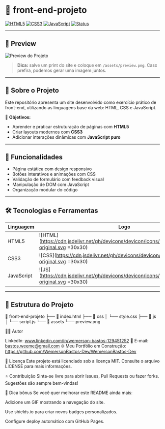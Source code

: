 # 🚀 front-end-projeto

[![HTML5](https://img.shields.io/badge/HTML5-E34F26?style=for-the-badge&logo=html5&logoColor=fff)](#)
[![CSS3](https://img.shields.io/badge/CSS3-1572B6?style=for-the-badge&logo=css3&logoColor=fff)](#)
[![JavaScript](https://img.shields.io/badge/JavaScript-F7DF1E?style=for-the-badge&logo=javascript&logoColor=000)](#)
[![Status](https://img.shields.io/badge/status-em%20desenvolvimento-yellow?style=for-the-badge)](#)

---

## 📸 Preview

![Preview do Projeto](https://raw.githubusercontent.com/WemersonBastos-Dev/front-end-projeto/main/assets/preview.png)

> **Dica:** salve um print do site e coloque em `/assets/preview.png`. Caso prefira, podemos gerar uma imagem juntos.

---

## 🧩 Sobre o Projeto

Este repositório apresenta um site desenvolvido como exercício prático de front-end, utilizando as linguagens base da web: HTML, CSS e JavaScript.

🎯 **Objetivos:**

- Aprender e praticar estruturação de páginas com **HTML5**
- Criar layouts modernos com **CSS3**
- Adicionar interações dinâmicas com **JavaScript puro**

---

## 🧠 Funcionalidades

- Página estática com design responsivo
- Botões interativos e animações com CSS
- Validação de formulário com feedback visual
- Manipulação de DOM com JavaScript
- Organização modular do código

---

## 🛠️ Tecnologias e Ferramentas

| Linguagem | Logo |
|----------|------|
| HTML5 | ![HTML](https://cdn.jsdelivr.net/gh/devicons/devicon/icons/html5/html5-original.svg =30x30) |
| CSS3 | ![CSS](https://cdn.jsdelivr.net/gh/devicons/devicon/icons/css3/css3-original.svg =30x30) |
| JavaScript | ![JS](https://cdn.jsdelivr.net/gh/devicons/devicon/icons/javascript/javascript-original.svg =30x30) |

---

## 📂 Estrutura do Projeto

📁 front-end-projeto
├── 📄 index.html
├── 📁 css
│ └── style.css
├── 📁 js
│ └── script.js
└── 📁 assets
└── preview.png

🧑‍💻 Autor

LinkedIn: www.linkedin.com/in/wemerson-bastos-129451252
📧 E-mail: bastos.weeme@gmail.com
🌐 Meu Portfólio em Construção: https://github.com/WemersonBastos-Dev/WemersonBastos-Dev

📄 Licença
Este projeto está licenciado sob a licença MIT. Consulte o arquivo LICENSE para mais informações.

⭐ Contribuição
Sinta-se livre para abrir Issues, Pull Requests ou fazer forks. Sugestões são sempre bem-vindas!

🧠 Dica bônus
Se você quer melhorar este README ainda mais:

Adicione um GIF mostrando a navegação do site.

Use shields.io para criar novos badges personalizados.

Configure deploy automático com GitHub Pages.
